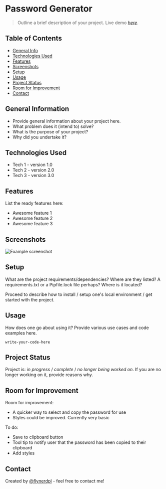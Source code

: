 # Password Generator

> Outline a brief description of your project.
> Live demo [_here_](https://lilyso.github.io/password-generator/).

## Table of Contents

- [General Info](#general-information)
- [Technologies Used](#technologies-used)
- [Features](#features)
- [Screenshots](#screenshots)
- [Setup](#setup)
- [Usage](#usage)
- [Project Status](#project-status)
- [Room for Improvement](#room-for-improvement)
- [Contact](#contact)

## General Information

- Provide general information about your project here.
- What problem does it (intend to) solve?
- What is the purpose of your project?
- Why did you undertake it?

## Technologies Used

- Tech 1 - version 1.0
- Tech 2 - version 2.0
- Tech 3 - version 3.0

## Features

List the ready features here:

- Awesome feature 1
- Awesome feature 2
- Awesome feature 3

## Screenshots

![Example screenshot](./img/screenshot.png)

<!-- If you have screenshots you'd like to share, include them here. -->

## Setup

What are the project requirements/dependencies? Where are they listed? A requirements.txt or a Pipfile.lock file perhaps? Where is it located?

Proceed to describe how to install / setup one's local environment / get started with the project.

## Usage

How does one go about using it?
Provide various use cases and code examples here.

`write-your-code-here`

## Project Status

Project is: _in progress_ / _complete_ / _no longer being worked on_. If you are no longer working on it, provide reasons why.

## Room for Improvement

Room for improvement:

- A quicker way to select and copy the password for use
- Styles could be improved. Currently very basic

To do:

- Save to clipboard button
- Tool tip to notify user that the password has been copied to their clipboard
- Add styles

## Contact

Created by [@flynerdpl](https://www.flynerd.pl/) - feel free to contact me!

<!-- Optional -->
<!-- ## License -->
<!-- This project is open source and available under the [... License](). -->

<!-- You don't have to include all sections - just the one's relevant to your project -->
